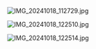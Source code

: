 ![IMG_20241018_112729.jpg](https://github.com/user-attachments/assets/ca5ca5fd-ee44-47f9-aa87-f79ad8969c34)

![IMG_20241018_122510.jpg](https://github.com/user-attachments/assets/94f7e20c-226f-494b-b7a6-cdac6a0de4c4)

![IMG_20241018_122514.jpg](https://github.com/user-attachments/assets/f80e439b-7a25-49a5-81bf-d43555f6e93b)

